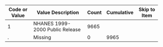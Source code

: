 | Code or Value  | Value Description  | Count | Cumulative | Skip to Item |
|----------------|--------------------|-------|------------|--------------|
| 1              | NHANES 1999-2000 Public Release|9665 |   |              |
|. | Missing | 0 | 9965 |  |
